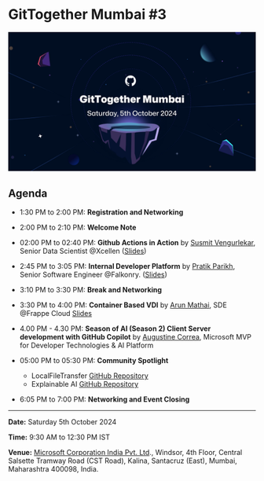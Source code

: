# GitTogether Mumbai #3

[![October 2024 Event](/assets/2024-10-05.png)](https://www.meetup.com/gittogether-mumbai/events/303564188/)

## Agenda

- 1:30 PM to 2:00 PM: **Registration and Networking**
- 2:00 PM to 2:10 PM: **Welcome Note**
- 02:00 PM to 02:40 PM: **Github Actions in Action** by [Susmit Vengurlekar](https://github.com/susmitpy), Senior Data Scientist @Xcellen  ([Slides](http://susmitpy.github.io/talks/github_actions/))
- 2:45 PM to 3:05 PM:  **Internal Developer Platform** by [Pratik Parikh](https://github.com/pratik-parikh01), Senior Software Engineer @Falkonry. ([Slides](https://docs.google.com/presentation/d/1rGaLMHhpcO-jz8YSEIcWTh-cLs5hvwquSSr73ugwJA4/edit?usp=sharing))
- 3:10 PM to 3:30 PM: **Break and Networking**
- 3:30 PM to 4:00 PM: **Container Based VDI** by [Arun Mathai](https://github.com/arunmathaisk), SDE @Frappe Cloud [Slides](https://github.com/arunmathaisk/flashdesk)
- 4.00 PM - 4.30 PM:  **Season of AI (Season 2) Client Server development with GitHub Copilot** by [Augustine Correa](https://github.com/indcoder), Microsoft MVP for Developer Technologies & AI Platform

- 05:00 PM to 05:30 PM: **Community Spotlight**
  - LocalFileTransfer [GitHub Repository](https://github.com/susmitpy/LocalFileTransfer)
  - Explainable AI [GitHub Repository](https://github.com/ombhojane/explainableai)
- 6:05 PM to 7:00 PM: **Networking and Event Closing**

-----------

**Date:** Saturday 5th October 2024

**Time:** 9:30 AM to 12:30 PM IST

**Venue:** [Microsoft Corporation India Pvt. Ltd](https://maps.app.goo.gl/1FhuCQERoZNFa981A)., Windsor, 4th Floor, Central Salsette Tramway Road (CST Road), Kalina, Santacruz (East), Mumbai, Maharashtra 400098, India.
